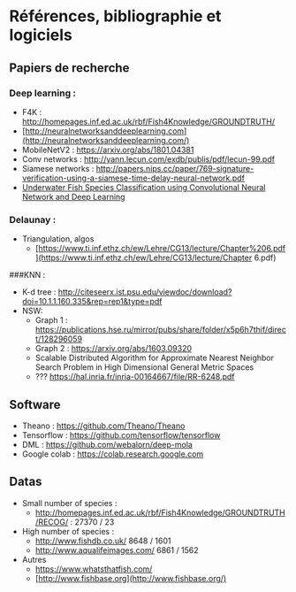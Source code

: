 # Références, bibliographie et logiciels

## Papiers de recherche

### Deep learning :

-   F4K : http://homepages.inf.ed.ac.uk/rbf/Fish4Knowledge/GROUNDTRUTH/
-   [http://neuralnetworksanddeeplearning.com](http://neuralnetworksanddeeplearning.com/)
-   MobileNetV2 : https://arxiv.org/abs/1801.04381
-   Conv networks : http://yann.lecun.com/exdb/publis/pdf/lecun-99.pdf
-   Siamese networks : http://papers.nips.cc/paper/769-signature-verification-using-a-siamese-time-delay-neural-network.pdf
-   [Underwater Fish Species Classification using Convolutional Neural Network and Deep Learning](https://arxiv.org/pdf/1805.10106.pdf)

### Delaunay :

-   Triangulation, algos
    -   [https://www.ti.inf.ethz.ch/ew/Lehre/CG13/lecture/Chapter%206.pdf](https://www.ti.inf.ethz.ch/ew/Lehre/CG13/lecture/Chapter 6.pdf)

###KNN :

-   K-d tree : http://citeseerx.ist.psu.edu/viewdoc/download?doi=10.1.1.160.335&rep=rep1&type=pdf
-   NSW:
    -   Graph 1 : https://publications.hse.ru/mirror/pubs/share/folder/x5p6h7thif/direct/128296059
    -   Graph 2 : https://arxiv.org/abs/1603.09320
    -   Scalable Distributed Algorithm for Approximate Nearest Neighbor Search Problem in High Dimensional General Metric Spaces
    -   ??? https://hal.inria.fr/inria-00164667/file/RR-6248.pdf

## Software

-   Theano : https://github.com/Theano/Theano
-   Tensorflow : https://github.com/tensorflow/tensorflow
-   DML : https://github.com/webalorn/deep-mola
-   Google colab : https://colab.research.google.com



## Datas

-   Small number of species :
    -   http://homepages.inf.ed.ac.uk/rbf/Fish4Knowledge/GROUNDTRUTH/RECOG/ : 27370 / 23
-   High number of species :
    -   http://www.fishdb.co.uk/ 8648 / 1601
    -   http://www.aqualifeimages.com/  6861 / 1562
-   Autres
    -   https://www.whatsthatfish.com/
    -   [http://www.fishbase.org](http://www.fishbase.org/)